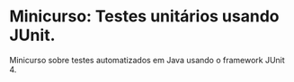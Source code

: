 # Minicurso: Testes unitários usando JUnit.
Minicurso sobre testes automatizados em Java usando o framework JUnit 4.

